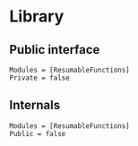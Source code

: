 # Library

## Public interface

```@autodocs
Modules = [ResumableFunctions]
Private = false
```

## Internals

```@autodocs
Modules = [ResumableFunctions]
Public = false
```